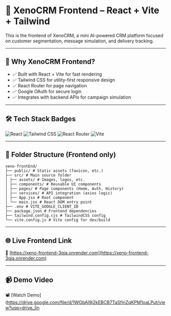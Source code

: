 # 🎨 XenoCRM Frontend – React + Vite + Tailwind

This is the frontend of XenoCRM, a mini AI-powered CRM platform focused on customer segmentation, message simulation, and delivery tracking.

---

## 🚀 Why XenoCRM Frontend?

- ✅ Built with React + Vite for fast rendering  
- ✅ Tailwind CSS for utility-first responsive design  
- ✅ React Router for page navigation  
- ✅ Google OAuth for secure login  
- ✅ Integrates with backend APIs for campaign simulation  

---

## 🛠 Tech Stack Badges

![React](https://img.shields.io/badge/React-20232A?style=for-the-badge&logo=react&logoColor=61DAFB)
![Tailwind CSS](https://img.shields.io/badge/Tailwind_CSS-06B6D4?style=for-the-badge&logo=tailwind-css&logoColor=white)
![React Router](https://img.shields.io/badge/React_Router-CA4245?style=for-the-badge&logo=react-router&logoColor=white)
![Vite](https://img.shields.io/badge/Vite-646CFF?style=for-the-badge&logo=vite&logoColor=white)

---

## 📁 Folder Structure (Frontend only)
```
xeno-frontEnd/
├── public/ # Static assets (favicon, etc.)
├── src/ # Main source folder
│ ├── assets/ # Images, logos, etc.
│ ├── components/ # Reusable UI components
│ ├── pages/ # Page components (Home, Auth, History)
│ ├── services/ # API integration (axios logic)
│ ├── App.jsx # Root component
│ └── main.jsx # React DOM entry point
├── .env # VITE_GOOGLE_CLIENT_ID
├── package.json # Frontend dependencies
├── tailwind.config.cjs # TailwindCSS config
└── vite.config.js # Vite config for dev/build
```

---

## 🌐 Live Frontend Link

🔗 [https://xeno-frontend-3qja.onrender.com](https://xeno-frontend-3qja.onrender.com)

---

## 📹 Demo Video

📽 [Watch Demo](https://drive.google.com/file/d/1WGbAl9j2kEBCB7TaSfinZqKPM1oaLPut/view?usp=drive_lin
